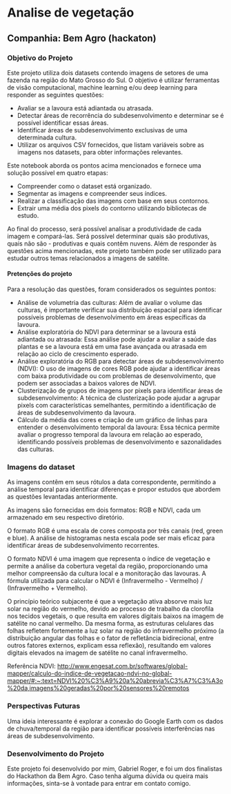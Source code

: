 # Analise de vegetação

## Companhia: Bem Agro (hackaton)

### Objetivo do Projeto

Este projeto utiliza dois datasets contendo imagens de setores de uma fazenda na região do Mato Grosso do Sul. O objetivo é utilizar ferramentas de visão computacional, machine learning e/ou deep learning para responder as seguintes questões:

- Avaliar se a lavoura está adiantada ou atrasada.
- Detectar áreas de recorrência do subdesenvolvimento e determinar se é possível identificar essas áreas.
- Identificar áreas de subdesenvolvimento exclusivas de uma determinada cultura.
- Utilizar os arquivos CSV fornecidos, que listam variáveis sobre as imagens nos datasets, para obter informações relevantes.

Este notebook aborda os pontos acima mencionados e fornece uma solução possível em quatro etapas:

- Compreender como o dataset está organizado.
- Segmentar as imagens e compreender seus índices.
- Realizar a classificação das imagens com base em seus contornos.
- Extrair uma média dos pixels do contorno utilizando bibliotecas de estudo.

Ao final do processo, será possível analisar a produtividade de cada imagem e compará-las. Será possível determinar quais são produtivas, quais não são - produtivas e quais contêm nuvens. Além de responder às questões acima mencionadas, este projeto também pode ser utilizado para estudar outros temas relacionados a imagens de satélite.

#### Pretenções do projeto

Para a resolução das questões, foram considerados os seguintes pontos:

- Análise de volumetria das culturas: Além de avaliar o volume das culturas, é importante verificar sua distribuição espacial para identificar possíveis problemas de desenvolvimento em áreas específicas da lavoura.
- Análise exploratória do NDVI para determinar se a lavoura está adiantada ou atrasada: Essa análise pode ajudar a avaliar a saúde das plantas e se a lavoura está em uma fase avançada ou atrasada em relação ao ciclo de crescimento esperado.
- Análise exploratória do RGB para detectar áreas de subdesenvolvimento (NDVI): O uso de imagens de cores RGB pode ajudar a identificar áreas com baixa produtividade ou com problemas de desenvolvimento, que podem ser associadas a baixos valores de NDVI.
- Clusterização de grupos de imagens por pixels para identificar áreas de subdesenvolvimento: A técnica de clusterização pode ajudar a agrupar pixels com características semelhantes, permitindo a identificação de áreas de subdesenvolvimento da lavoura.
- Cálculo da média das cores e criação de um gráfico de linhas para entender o desenvolvimento temporal da lavoura: Essa técnica permite avaliar o progresso temporal da lavoura em relação ao esperado, identificando possíveis problemas de desenvolvimento e sazonalidades das culturas.

### Imagens do dataset

As imagens contêm em seus rótulos a data correspondente, permitindo a análise temporal para identificar diferenças e propor estudos que abordem as questões levantadas anteriormente.

As imagens são fornecidas em dois formatos: RGB e NDVI, cada um armazenado em seu respectivo diretório.

O formato RGB é uma escala de cores composta por três canais (red, green e blue). A análise de histogramas nesta escala pode ser mais eficaz para identificar áreas de subdesenvolvimento recorrentes.

O formato NDVI é uma imagem que representa o índice de vegetação e permite a análise da cobertura vegetal da região, proporcionando uma melhor compreensão da cultura local e a monitoração das lavouras. A fórmula utilizada para calcular o NDVI é (Infravermelho - Vermelho) / (Infravermelho + Vermelho).

O princípio teórico subjacente é que a vegetação ativa absorve mais luz solar na região do vermelho, devido ao processo de trabalho da clorofila nos tecidos vegetais, o que resulta em valores digitais baixos na imagem de satélite no canal vermelho. Da mesma forma, as estruturas celulares das folhas refletem fortemente a luz solar na região do infravermelho próximo (a distribuição angular das folhas e o fator de refletância bidirecional, entre outros fatores externos, explicam essa reflexão), resultando em valores digitais elevados na imagem de satélite no canal infravermelho.


Referência NDVI:
http://www.engesat.com.br/softwares/global-mapper/calculo-do-indice-de-vegetacao-ndvi-no-global-mapper/#:~:text=NDVI%20%C3%A9%20a%20abrevia%C3%A7%C3%A3o%20da,imagens%20geradas%20por%20sensores%20remotos

### Perspectivas Futuras

Uma ideia interessante é explorar a conexão do Google Earth com os dados de chuva/temporal da região para identificar possíveis interferências nas áreas de subdesenvolvimento.

### Desenvolvimento do Projeto

Este projeto foi desenvolvido por mim, Gabriel Roger, e foi um dos finalistas do Hackathon da Bem Agro. Caso tenha alguma dúvida ou queira mais informações, sinta-se à vontade para entrar em contato comigo.
